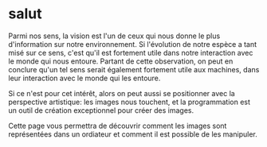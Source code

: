 # salut

Parmi nos sens, la vision est l'un de ceux qui nous donne le plus d'information sur notre environnement. Si l'évolution de notre espèce a tant misé sur ce sens, c'est qu'il est fortement utile dans notre interaction avec le monde qui nous entoure. Partant de cette observation, on peut en conclure qu'un tel sens serait également fortement utile aux machines, dans leur interaction avec le monde qui les entoure.

Si ce n'est pour cet intérêt, alors on peut aussi se positionner avec la perspective artistique: les images nous touchent, et la programmation est un outil de création exceptionnel pour créer des images.

Cette page vous permettra de découvrir comment les images sont représentées dans un ordiateur et comment il est possible de les manipuler. 

